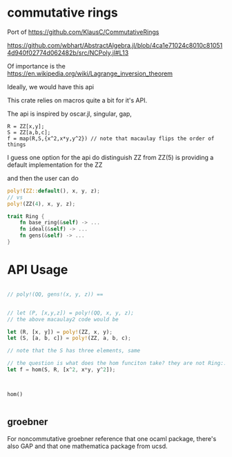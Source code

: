 # commutative rings

Port of https://github.com/KlausC/CommutativeRings

https://github.com/wbhart/AbstractAlgebra.jl/blob/4ca1e71024c8010c810514d940f02774d062482b/src/NCPoly.jl#L13


Of importance is the https://en.wikipedia.org/wiki/Lagrange_inversion_theorem

Ideally, we would have this api

This crate relies on macros quite a bit for it's API.

The api is inspired by oscar.jl, singular, gap, 


```macaulay2
R = ZZ[x,y];
S = ZZ[a,b,c];
f = map(R,S,{x^2,x*y,y^2}) // note that macaulay flips the order of things
```

I guess one option for the api do distinguish ZZ from ZZ(5) is providing a default implementation for the ZZ

and then the user can do 
```rust
poly!(ZZ::default(), x, y, z);
// vs
poly!(ZZ(4), x, y, z);
```


```rust
trait Ring {
    fn base_ring(&self) -> ...
    fn ideal(&self) -> ...
    fn gens(&self) -> ...
}
```

# API Usage
```rust

// poly!(QQ, gens!(x, y, z)) == 


// let (P, [x,y,z]) = poly!(QQ, x, y, z);
// the above macaulay2 code would be 

let (R, [x, y]) = poly!(ZZ, x, y);
let (S, [a, b, c]) = poly!(ZZ, a, b, c);

// note that the S has three elements, same 

// the question is what does the hom funciton take? they are not Ring::Elem per se, since 
let f = hom(S, R, [x^2, x*y, y^2]);



hom()



```
<!-- 
#[macro_export]
macro_rules! matrix {
    () => {
        {
            // Handle the case when called with no arguments, i.e. matrix![]
            use $crate::matrix::Matrix;
            Matrix::new(0, 0, vec![])
        }
    };
    ($( $( $x: expr ),*);*) => {
        {
            use $crate::matrix::Matrix;
            let data_as_nested_array = [ $( [ $($x),* ] ),* ];
            let rows = data_as_nested_array.len();
            let cols = data_as_nested_array[0].len();
            let data_as_flat_array: Vec<_> = data_as_nested_array.into_iter()
                .flat_map(|row| row.into_iter())
                .cloned()
                .collect();
            Matrix::new(rows, cols, data_as_flat_array)
        }
    }
} -->

## groebner

For noncommutative groebner reference that one ocaml package, there's also GAP and that one mathematica package from ucsd.